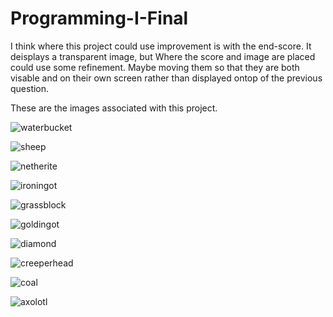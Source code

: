 # Programming-I-Final

I think where this project could use improvement is with the end-score. It deisplays a transparent image, but Where the score and image are placed could use some refinement. Maybe moving them so that they are both visable and on their own screen rather than displayed ontop of the previous question. 





These are the images associated with this project. 


![waterbucket](https://user-images.githubusercontent.com/112178449/193343594-028e59a9-cd4c-48ac-a750-0f4f3f398aae.png)

![sheep](https://user-images.githubusercontent.com/112178449/193343625-af7fc364-739a-4fc0-92cc-a6b1d49dd476.png)

![netherite](https://user-images.githubusercontent.com/112178449/193343644-9096eb9f-4014-4693-8f2d-070284fbc7aa.png)

![ironingot](https://user-images.githubusercontent.com/112178449/193344031-432f2fed-fa9a-45f2-ae7c-76b01f4bb3dc.png)

![grassblock](https://user-images.githubusercontent.com/112178449/193344054-2bc0ac7e-4941-48fa-b6b0-0a06c1a85f2f.png)

![goldingot](https://user-images.githubusercontent.com/112178449/193344069-ed9a7b20-1ee0-4a33-8ed1-066abc141ef5.png)


![diamond](https://user-images.githubusercontent.com/112178449/193344086-c03b5b8b-45ce-4ce1-8d38-6d76ca7d44c3.png)


![creeperhead](https://user-images.githubusercontent.com/112178449/193344103-0a83fdf5-2cea-469b-a0ba-60dd405cd8dc.png)

![coal](https://user-images.githubusercontent.com/112178449/193344123-360be314-93b3-488d-9d72-373e02ada24b.png)

![axolotl](https://user-images.githubusercontent.com/112178449/193344140-b16f7299-bb61-4a30-85c6-08fe7575cb2f.png)



